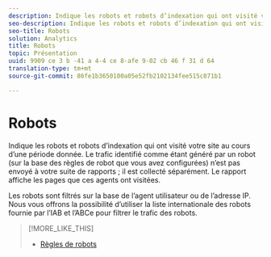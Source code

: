 ```yaml
---
description: Indique les robots et robots d’indexation qui ont visité votre site au cours d’une période donnée. Le trafic identifié comme étant généré par un robot (sur la base des règles de robot que vous avez configurées) n’est pas envoyé à votre suite de rapports ; il est collecté séparément. Le rapport affiche les pages que ces agents ont visitées.
seo-description: Indique les robots et robots d’indexation qui ont visité votre site au cours d’une période donnée. Le trafic identifié comme étant généré par un robot (sur la base des règles de robot que vous avez configurées) n’est pas envoyé à votre suite de rapports ; il est collecté séparément. Le rapport affiche les pages que ces agents ont visitées.
seo-title: Robots
solution: Analytics
title: Robots
topic: Présentation
uuid: 9909 ce 3 b -41 a 4-4 ce 8-afe 9-02 cb 46 f 31 d 64
translation-type: tm+mt
source-git-commit: 86fe1b3650100a05e52fb2102134fee515c871b1

---
```



# Robots

Indique les robots et robots d’indexation qui ont visité votre site au cours d’une période donnée. Le trafic identifié comme étant généré par un robot (sur la base des règles de robot que vous avez configurées) n’est pas envoyé à votre suite de rapports ; il est collecté séparément. Le rapport affiche les pages que ces agents ont visitées.

Les robots sont filtrés sur la base de l’agent utilisateur ou de l’adresse IP. Nous vous offrons la possibilité d’utiliser la liste internationale des robots fournie par l’IAB et l’ABCe pour filtrer le trafic des robots.

>[!MORE_LIKE_THIS]
>
>* [Règles de robots](https://marketing.adobe.com/resources/help/en_US/admin/index.html?f=c_bot_rules)

